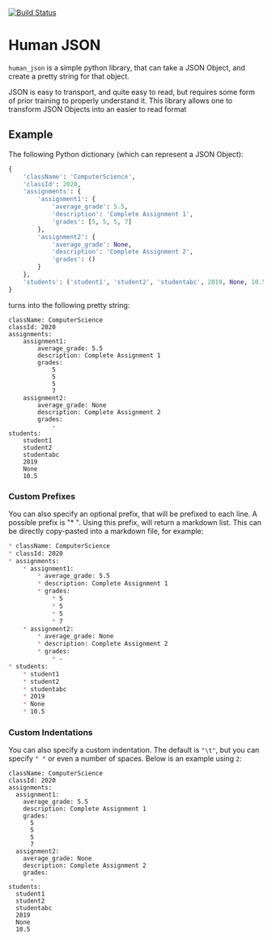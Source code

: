 [![Build Status](https://travis-ci.com/jakubclark/human-json.svg?branch=master)](https://travis-ci.com/jakubclark/human-json)

# Human JSON

`human_json` is a simple python library, that can take a JSON Object, and create a pretty string for that object.

JSON is easy to transport, and quite easy to read, but requires some form of prior training to properly understand it.
This library allows one to transform JSON Objects into an easier to read format

## Example

The following Python dictionary (which can represent a JSON Object):


```python
{
    'className': 'ComputerScience',
    'classId': 2020,
    'assignments': {
        'assignment1': {
            'average_grade': 5.5,
            'description': 'Complete Assignment 1',
            'grades': [5, 5, 5, 7]
        },
        'assignment2': {
            'average_grade': None,
            'description': 'Complete Assignment 2',
            'grades': ()
        }
    },
    'students': ('student1', 'student2', 'studentabc', 2019, None, 10.5),
}
```

turns into the following pretty string:

```text
className: ComputerScience
classId: 2020
assignments:
	assignment1:
		average_grade: 5.5
		description: Complete Assignment 1
		grades:
			5
			5
			5
			7
	assignment2:
		average_grade: None
		description: Complete Assignment 2
		grades:
			-
students:
	student1
	student2
	studentabc
	2019
	None
	10.5
```

### Custom Prefixes

You can also specify an optional prefix, that will be prefixed to each line. A possible prefix is "* ".
Using this prefix, will return a markdown list. This can be directly copy-pasted into a markdown file, for example:

```markdown
* className: ComputerScience
* classId: 2020
* assignments:
	* assignment1:
		* average_grade: 5.5
		* description: Complete Assignment 1
		* grades:
			* 5
			* 5
			* 5
			* 7
	* assignment2:
		* average_grade: None
		* description: Complete Assignment 2
		* grades:
			* -
* students:
	* student1
	* student2
	* studentabc
	* 2019
	* None
	* 10.5
```
### Custom Indentations

You can also specify a custom indentation. The default is `"\t"`, but you can specify `" "` or even a number of spaces.
Below is an example using `2`:

```text
className: ComputerScience
classId: 2020
assignments:
  assignment1:
    average_grade: 5.5
    description: Complete Assignment 1
    grades:
      5
      5
      5
      7
  assignment2:
    average_grade: None
    description: Complete Assignment 2
    grades:
      -
students:
  student1
  student2
  studentabc
  2019
  None
  10.5
```